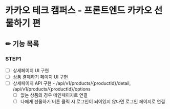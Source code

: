 # 카카오 테크 캠퍼스 - 프론트엔드 카카오 선물하기 편
## ✏ 기능 목록
### STEP1
- [ ] 상세페이지 UI 구현
- [ ] 상품 결제하기 페이지 UI 구현
- [ ] 상세페이지 API 구현 - /api/v1/products/{productId}/detail, /api/v1/products/{productId}/options
    - [ ] 없는 상품의 경우 메인페이지로 연결
    - [ ] 나에게 선물하기 버튼 클릭 시 로그인이 되어있지 않다면 로그인 페이지로 연결